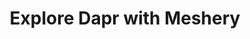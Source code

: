 ---
docType: "Course"
title: "Explore Dapr with Meshery"
description: "Learn how Dapr works by deploying Dapr and sample applications in a Kubernetes Cluster using Meshery"
lectures: 4
order: 4
banner: "images/linkerd-icon-white.svg"
tags: [meshery, dapr]
categories: [kubernetes, meshery]
level: [introductory]
toc:
  [
    "introduction",
    "deploy-dapr-control-plane",
    "deploy-redis",
    "deploy-dapr-statestore-component",
    "deploy-python-and-nodejs-application",
    "view-application-logs",
    "conclusion"
  ]
---